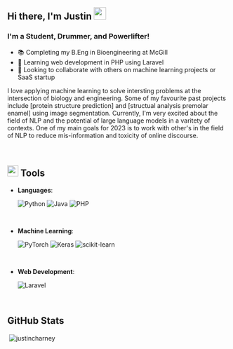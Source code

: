## Hi there, I'm Justin <img src="https://media.giphy.com/media/hvRJCLFzcasrR4ia7z/giphy.gif" width="28px" height="28px"> 

### I'm a Student, Drummer, and Powerlifter! 
- 📚 Completing my B.Eng in Bioengineering at McGill
- 🌱 Learning web development in PHP using Laravel
- 🤝 Looking to collaborate with others on machine learning projects or SaaS startup

<p>I love applying machine learning to solve intersting problems at the intersection of biology and engineering. Some of my favourite past projects include [protein structure prediction] and [structual analysis premolar enamel] using image segmentation. Currently, I'm very excited about the field of NLP and the potential of large language models in a varitety of contexts. One of my main goals for 2023 is to work with other's in the field of NLP to reduce mis-information and toxicity of online discourse.</p>

<br>

## <img src="https://media2.giphy.com/media/QssGEmpkyEOhBCb7e1/giphy.gif?cid=ecf05e47a0n3gi1bfqntqmob8g9aid1oyj2wr3ds3mg700bl&rid=giphy.gif" width ="25"><b> Tools</b>

<p align="center">

- **Languages**:
    
    ![Python](https://img.shields.io/badge/python-3670A0?style=for-the-badge&logo=python&logoColor=ffdd54)
    ![Java](https://img.shields.io/badge/java-%23ED8B00.svg?style=for-the-badge&logo=java&logoColor=white)
    ![PHP](https://img.shields.io/badge/php-%23777BB4.svg?style=for-the-badge&logo=php&logoColor=white)

<br>

- **Machine Learning**:
    
    ![PyTorch](https://img.shields.io/badge/PyTorch-%23EE4C2C.svg?style=for-the-badge&logo=PyTorch&logoColor=white)
    ![Keras](https://img.shields.io/badge/Keras-%23D00000.svg?style=for-the-badge&logo=Keras&logoColor=white)
    ![scikit-learn](https://img.shields.io/badge/scikit--learn-%23F7931E.svg?style=for-the-badge&logo=scikit-learn&logoColor=white)

<br>

- **Web Development**:
    
    ![Laravel](https://img.shields.io/badge/laravel-%23FF2D20.svg?style=for-the-badge&logo=laravel&logoColor=white)

</p>

<br>

## GitHub Stats

<p>&nbsp;<img align="center" src="https://github-readme-stats.vercel.app/api?username=justincharney&show_icons=true&locale=en" alt="justincharney" /></p>

<br>
<br>

[protein structure prediction]: https://github.com/justincharney/Python_Machine_Learning/blob/main/PSS_Prediction.ipynb
[structual analysis premolar enamel]: https://github.com/justincharney/Python_Machine_Learning/blob/main/Crack_segment.ipynb
